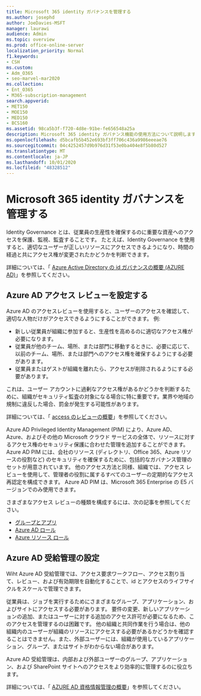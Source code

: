 ```yaml
---
title: Microsoft 365 identity ガバナンスを管理する
ms.author: josephd
author: JoeDavies-MSFT
manager: laurawi
audience: Admin
ms.topic: overview
ms.prod: office-online-server
localization_priority: Normal
f1.keywords:
- CSH
ms.custom:
- Adm_O365
- seo-marvel-mar2020
ms.collection:
- Ent_O365
- M365-subscription-management
search.appverid:
- MET150
- MOE150
- MED150
- BCS160
ms.assetid: 98ca5b3f-f720-4d8e-91be-fe656548a25a
description: Microsoft 365 identity ガバナンス機能の使用方法について説明します。
ms.openlocfilehash: d5bcafb5b452e693bf3ff706c436a9986eeeae76
ms.sourcegitcommit: 04c4252457d9b976d31f53e0ba404e8f5b80d527
ms.translationtype: MT
ms.contentlocale: ja-JP
ms.lasthandoff: 10/01/2020
ms.locfileid: "48328512"
---
```

# <a name="manage-microsoft-365-identity-governance"></a>Microsoft 365 identity ガバナンスを管理する

Identity Governance とは、従業員の生産性を確保するのに重要な資産へのアクセスを保護、監視、監査することです。 たとえば、Identity Governance を使用すると、適切なユーザーが正しいリソースにアクセスできるようになり、時間の経過と共にアクセス権が変更されたかどうかを判断できます。

詳細については、「 [Azure Active Directory の id ガバナンスの概要 (AZURE AD)](https://docs.microsoft.com/azure/active-directory/governance/identity-governance-overview)」を参照してください。

## <a name="set-up-azure-ad-access-reviews"></a>Azure AD アクセス レビューを設定する

Azure AD のアクセスレビューを使用すると、ユーザーのアクセスを確認して、適切な人物だけがアクセスできるようにすることができます。 例:

- 新しい従業員が組織に参加すると、生産性を高めるのに適切なアクセス権が必要になります。
- 従業員が他のチーム、場所、または部門に移動するときに、必要に応じて、以前のチーム、場所、または部門へのアクセス権を確保するようにする必要があります。
- 従業員またはゲストが組織を離れたら、アクセスが削除されるようにする必要があります。

これは、ユーザー アカウントに過剰なアクセス権があるかどうかを判断するために、組織がセキュリティ監査の対象になる場合に特に重要です。業界や地域の規制に違反した場合、罰金が発生する可能性があります。

詳細については、「 [access のレビューの概要](https://docs.microsoft.com/azure/active-directory/governance/access-reviews-overview)」を参照してください。

Azure AD Privileged Identity Management (PIM) により、Azure AD、Azure、およびその他の Microsoft クラウド サービスの全体で、リソースに対するアクセス権のセキュリティ保護に合わせた管理を追加することができます。 Azure AD PIM には、会社のリソース (ディレクトリ、Office 365、Azure リソースの役割など) のセキュリティを確保するために、包括的なガバナンス管理のセットが用意されています。 他のアクセス方法と同様、組織では、アクセス レビューを使用して、管理者の役割に属するすべてのユーザーの定期的なアクセス再認定を構成できます。 Azure AD PIM は、Microsoft 365 Enterprise の E5 バージョンでのみ使用できます。

さまざまなアクセス レビューの種類を構成するには、次の記事を参照してください。

- [グループとアプリ](https://docs.microsoft.com/azure/active-directory/governance/create-access-review)
- [Azure AD ロール](https://docs.microsoft.com/azure/active-directory/privileged-identity-management/pim-how-to-start-security-review?toc=%2fazure%2factive-directory%2fgovernance%2ftoc.json)
- [Azure リソース ロール](https://docs.microsoft.com/azure/active-directory/privileged-identity-management/pim-resource-roles-start-access-review?toc=%2fazure%2factive-directory%2fgovernance%2ftoc.json)

## <a name="set-up-azure-ad-entitlement-management"></a>Azure AD 受給管理の設定

Wiht Azure AD 受給管理では、アクセス要求ワークフロー、アクセス割り当て、レビュー、および有効期限を自動化することで、id とアクセスのライフサイクルをスケールで管理できます。

従業員は、ジョブを実行するためにさまざまなグループ、アプリケーション、およびサイトにアクセスする必要があります。 要件の変更、新しいアプリケーションの追加、またはユーザーに対する追加のアクセス許可が必要になるため、このアクセスを管理するのは困難です。 他の組織と共同作業を行う場合は、他の組織内のユーザーが組織のリソースにアクセスする必要があるかどうかを確認することはできません。また、外部ユーザーには、組織が使用しているアプリケーション、グループ、またはサイトがわからない場合があります。

Azure AD 受給管理は、内部および外部ユーザーのグループ、アプリケーション、および SharePoint サイトへのアクセスをより効率的に管理するのに役立ちます。
 
詳細については、「 [AZURE AD 資格情報管理の概要](https://docs.microsoft.com/azure/active-directory/governance/entitlement-management-overview)」を参照してください。
